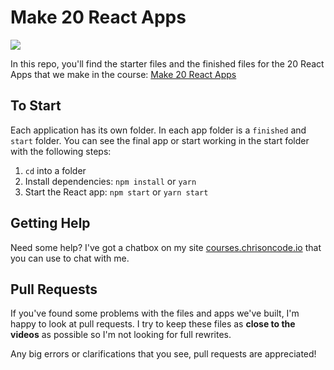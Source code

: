 # Make 20 React Apps

![](https://scotch-res.cloudinary.com/image/upload/v1587260533/make-20-react-apps-1200-630_rnrnvg.png)

In this repo, you'll find the starter files and the finished files for the 20 React Apps that we make in the course: [Make 20 React Apps](https://20ReactApps.com)

## To Start

Each application has its own folder. In each app folder is a `finished` and `start` folder. You can see the final app or start working in the start folder with the following steps:

1. `cd` into a folder
2. Install dependencies: `npm install` or `yarn`
3. Start the React app: `npm start` or `yarn start`

## Getting Help

Need some help? I've got a chatbox on my site [courses.chrisoncode.io](https://courses.chrisoncode.io) that you can use to chat with me.

## Pull Requests

If you've found some problems with the files and apps we've built, I'm happy to look at pull requests. I try to keep these files as **close to the videos** as possible so I'm not looking for full rewrites.

Any big errors or clarifications that you see, pull requests are appreciated!
